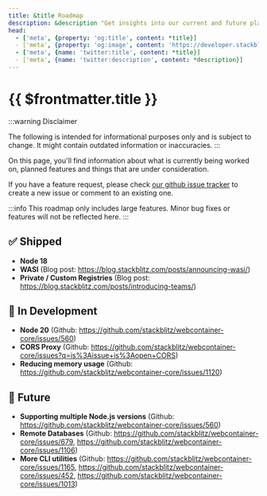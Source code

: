```yaml
---
title: &title Roadmap
description: &description "Get insights into our current and future plans for features in WebContainer. Let us know what you think!"
head:
  - ['meta', {property: 'og:title', content: *title}]
  - ['meta', {property: 'og:image', content: 'https://developer.stackblitz.com/img/og/webcontainer-project-configuration.png'}]
  - ['meta', {name: 'twitter:title', content: *title}]
  - ['meta', {name: 'twitter:description', content: *description}]
---
```


# {{ $frontmatter.title }}

:::warning Disclaimer

The following is intended for informational purposes only and is subject to change. It might contain outdated information or inaccuracies.
:::

On this page, you'll find information about what is currently being worked on, planned features and things that are under consideration.

If you have a feature request, please check [our github issue tracker](https://github.com/stackblitz/webcontainer-core/issues) to create a new issue or comment to an existing one.

:::info
This roadmap only includes large features. Minor bug fixes or features will not be reflected here.
:::

## ✅ Shipped

 * **Node 18**
 * **WASI** (Blog post: https://blog.stackblitz.com/posts/announcing-wasi/)
 * **Private / Custom Registries** (Blog post: https://blog.stackblitz.com/posts/introducing-teams/)

## 🚧 In Development

 * **Node 20** (Github: https://github.com/stackblitz/webcontainer-core/issues/560)
 * **CORS Proxy** (Github: https://github.com/stackblitz/webcontainer-core/issues?q=is%3Aissue+is%3Aopen+CORS)
 * **Reducing memory usage** (Github: https://github.com/stackblitz/webcontainer-core/issues/1120)

## 🦄 Future

 * **Supporting multiple Node.js versions** (Github: https://github.com/stackblitz/webcontainer-core/issues/560)
 * **Remote Databases** (Github: https://github.com/stackblitz/webcontainer-core/issues/679, https://github.com/stackblitz/webcontainer-core/issues/1106)
 * **More CLI utilities** (Github: https://github.com/stackblitz/webcontainer-core/issues/1165, https://github.com/stackblitz/webcontainer-core/issues/452, https://github.com/stackblitz/webcontainer-core/issues/1013)
